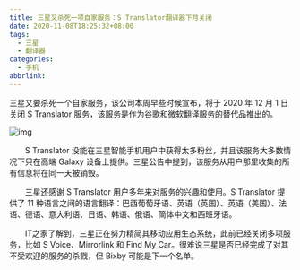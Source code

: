 ```yaml
---
title: 三星又杀死一项自家服务：S Translator翻译器下月关闭
date: 2020-11-08T18:25:32+08:00
tags:
  - 三星
  - 翻译器
categories:
  - 手机
abbrlink:
---
```


三星又要杀死一个自家服务，该公司本周早些时候宣布，将于 2020 年 12 月 1 日关闭 S Translator 服务，该服务是作为谷歌和微软翻译服务的替代品推出的。

![img](https://cdn.jsdelivr.net/gh/yakeing/Documentation@main/Hexo/images/ae7a-kcieywa2766075.jpg)

　　S Translator 没能在三星智能手机用户中获得太多粉丝，并且该服务大多数情况下只在高端 Galaxy 设备上提供。三星公告中提到，该服务从用户那里收集的所有信息将在同一天被销毁。

　　三星还感谢 S Translator 用户多年来对服务的兴趣和使用。S Translator 提供了 11 种语言之间的语言翻译：巴西葡萄牙语、英语（英国）、英语（美国）、法语、德语、意大利语、日语、韩语、俄语、简体中文和西班牙语。

　　IT之家了解到，三星正在努力精简其移动应用生态系统，此前已经关闭多项服务，比如 S Voice、Mirrorlink 和 Find My Car。很难说三星是否已经完成了对其不受欢迎的服务的杀戮，但 Bixby 可能是下一个名单。